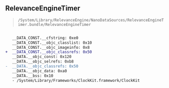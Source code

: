 ## RelevanceEngineTimer

> `/System/Library/RelevanceEngine/NanoDataSources/RelevanceEngineTimer.bundle/RelevanceEngineTimer`

```diff

   __DATA_CONST.__cfstring: 0xe0
   __DATA_CONST.__objc_classlist: 0x10
   __DATA_CONST.__objc_imageinfo: 0x8
+  __DATA_CONST.__objc_classrefs: 0x50
   __DATA.__objc_const: 0x120
   __DATA.__objc_selrefs: 0xb8
-  __DATA.__objc_classrefs: 0x50
   __DATA.__objc_data: 0xa0
   __DATA.__bss: 0x10
   - /System/Library/Frameworks/ClockKit.framework/ClockKit

```
